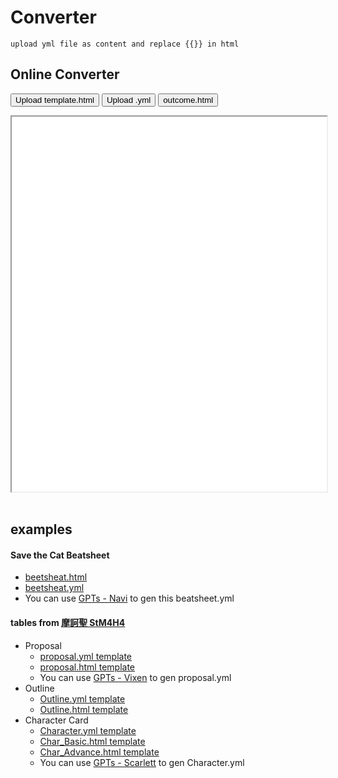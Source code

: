 # Converter 

```
upload yml file as content and replace {{}} in html
```

## Online Converter

<button class="upload-template" data-target-iframe="OutPreview">Upload template.html</button>
<button class="upload-yml" data-target-iframe="OutPreview">Upload .yml</button>
<button class="download-result" data-for="OutPreview">outcome.html</button>
<iframe id="OutPreview" width="100%" height="600px" style="background-color: white;"></iframe>
<br><br>

<script src="https://cdn.jsdelivr.net/npm/js-yaml@4/dist/js-yaml.min.js"></script>

<script>
document.querySelector('.upload-template').addEventListener('click', function() {
    const targetIframeID = this.getAttribute('data-target-iframe');
    const fileInput = document.createElement('input');
    fileInput.type = 'file';
    fileInput.accept = '.html';
    
    fileInput.onchange = e => {
        const file = e.target.files[0];
        if (!file) return;
        
        const reader = new FileReader();
        reader.onload = function(e) {
            templateHtmlContent = e.target.result;
            displayInIframe(templateHtmlContent, targetIframeID); // Display uploaded template in iframe
        };
        
        reader.readAsText(file);
    };

    fileInput.click();
});

document.querySelector('.upload-yml').addEventListener('click', function() {
    const targetIframeID = this.getAttribute('data-target-iframe');
    if (!templateHtmlContent) {
        alert("Please upload a template.html first.");
        return;
    }
    
    const fileInput = document.createElement('input');
    fileInput.type = 'file';
    fileInput.accept = '.yml';
    
    fileInput.onchange = e => {
        const file = e.target.files[0];
        if (!file) return;
        
        const reader = new FileReader();
        reader.onload = function(e) {
            const ymlContent = e.target.result;
            const convertedHtml = convertYamlContentToHtml(ymlContent, templateHtmlContent);
            displayInIframe(convertedHtml, targetIframeID); // Update iframe with merged content
        };
        
        reader.readAsText(file);
    };

    fileInput.click();
});

document.querySelector('.download-result').addEventListener('click', function() {
    const iframeId = this.getAttribute('data-for');
    const iframeContent = document.getElementById(iframeId).contentDocument.documentElement.outerHTML;
    const blob = new Blob([iframeContent], {type: 'text/html'});
    const url = URL.createObjectURL(blob);
    const link = document.createElement('a');
    link.href = url;
    link.download = 'outcome.html';
    document.body.appendChild(link);
    link.click();
    document.body.removeChild(link);
});

function convertYamlContentToHtml(yamlContent, templateHtml) {
    // Parse the YAML content into a JavaScript object
    const parsedContent = jsyaml.load(yamlContent);

    // Load the template HTML
    let htmlOutput = templateHtml;

    // Replace placeholders in the template with actual content from the YAML file
    Object.entries(parsedContent).forEach(([key, value]) => {
        // For simplicity, we assume value is directly a string or can be represented as one
        // Create a regex to find the placeholder in the HTML template
        const regex = new RegExp(`\\{\\{${key}\\}\\}`, 'g');
        // Replace the placeholder with the actual content
        htmlOutput = htmlOutput.replace(regex, value.toString());
    });

    // Return the modified HTML, ready for display or download
    return htmlOutput;
}

function displayInIframe(htmlContent, iframeId) {
    const targetIframe = document.getElementById(iframeId);
    const blob = new Blob([htmlContent], {type: 'text/html'});
    const url = URL.createObjectURL(blob);
    targetIframe.src = url;
}
</script>

## examples
#### Save the Cat Beatsheet
* [beetsheat.html](https://raw.githubusercontent.com/aimageguild/GPTs/main/Design/Navi%20-%20Beat%20Sheet%20Writer/Beat%20Sheet.html)
* [beetsheat.yml](https://raw.githubusercontent.com/aimageguild/GPTs/main/Design/Navi%20-%20Beat%20Sheet%20Writer/Beat%20Sheet.yml)
* You can use [GPTs - Navi](https://chat.openai.com/g/g-NsZTxNrJJ) to gen this beatsheet.yml

#### tables from [摩訶聖 StM4H4](https://stm4h4.com/downloads/)
* Proposal
  * [proposal.yml template](https://raw.githubusercontent.com/posetmage/GameDesign/master/Tool/proposal/proposal.yml)
  * [proposal.html template](https://raw.githubusercontent.com/posetmage/GameDesign/master/Tool/proposal/proposal.html)
  * You can use [GPTs - Vixen](https://chat.openai.com/g/g-oR0tADta6) to gen proposal.yml 
* Outline
  * [Outline.yml template](https://raw.githubusercontent.com/posetmage/GameDesign/master/Tool/outline/outline.yml)
  * [Outline.html template](https://raw.githubusercontent.com/posetmage/GameDesign/master/Tool/outline/outline.html)
* Character Card
  * [Character.yml template](https://raw.githubusercontent.com/posetmage/GameDesign/master/Tool/character/character.yml)
  * [Char_Basic.html template](https://raw.githubusercontent.com/posetmage/GameDesign/master/Tool/character/basic.html)
  * [Char_Advance.html template](https://raw.githubusercontent.com/posetmage/GameDesign/master/Tool/character/advance.html)
  * You can use [GPTs - Scarlett](https://chat.openai.com/g/g-LD06QK4Bt) to gen Character.yml 
